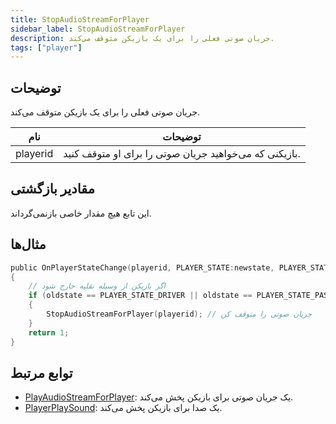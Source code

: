 ```yaml
---
title: StopAudioStreamForPlayer
sidebar_label: StopAudioStreamForPlayer
description: جریان صوتی فعلی را برای یک بازیکن متوقف می‌کند.
tags: ["player"]
---
```


## توضیحات

جریان صوتی فعلی را برای یک بازیکن متوقف می‌کند.

| نام      | توضیحات                                                    |
| -------- | --------------------------------------------------------- |
| playerid | بازیکنی که می‌خواهید جریان صوتی را برای او متوقف کنید. |

## مقادیر بازگشتی

این تابع هیچ مقدار خاصی بازنمی‌گرداند.

## مثال‌ها

```c
public OnPlayerStateChange(playerid, PLAYER_STATE:newstate, PLAYER_STATE:oldstate)
{
    // اگر بازیکن از وسیله نقلیه خارج شود
    if (oldstate == PLAYER_STATE_DRIVER || oldstate == PLAYER_STATE_PASSENGER)
    {
        StopAudioStreamForPlayer(playerid); // جریان صوتی را متوقف کن
    }
    return 1;
}
```

## توابع مرتبط

- [PlayAudioStreamForPlayer](PlayAudioStreamForPlayer): یک جریان صوتی برای بازیکن پخش می‌کند.
- [PlayerPlaySound](PlayerPlaySound): یک صدا برای بازیکن پخش می‌کند.